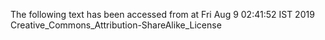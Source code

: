 The following text has been accessed from at Fri Aug 9 02:41:52 IST 2019
Creative_Commons_Attribution-ShareAlike_License
